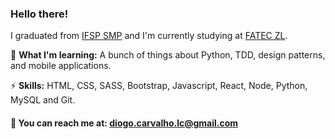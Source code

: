 ### Hello there! 

I graduated from <a href="http://smp.ifsp.edu.br/" target="_blank">IFSP SMP</a> and I'm currently studying at <a href="http://www.fateczl.edu.br/inicio" target="_blank"> FATEC ZL</a>.

:deciduous_tree: <b>What I'm learning:</b> A bunch of things about Python, TDD, design patterns, and mobile applications.

:zap: <b>Skills:</b> HTML, CSS, SASS, Bootstrap, Javascript, React, Node, Python, MySQL and Git.

#### :email: You can reach me at: <a href="mailto:diogo.carvalho.lc@gmail.com" target="_blank">diogo.carvalho.lc@gmail.com</a>
